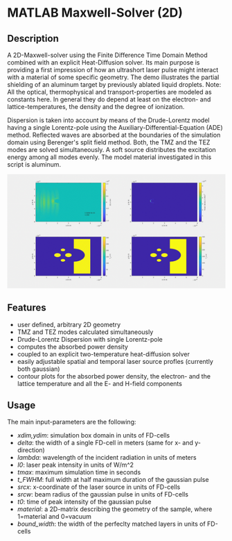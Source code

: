 # MATLAB Maxwell-Solver (2D)

## Description
A 2D-Maxwell-solver using the Finite Difference Time Domain Method combined with an explicit Heat-Diffusion solver.
Its main purpose is providing a first impression of how an ultrashort laser pulse might interact with a material of some specific geometry.
The demo illustrates the partial shielding of an aluminum target by previously ablated liquid droplets.
Note: All the optical, thermophysical and transport-properties are modeled as constants here.
In general they do depend at least on the electron- and lattice-temperatures, the density and the degree of ionization.

Dispersion is taken into account by means of the Drude-Lorentz model having a single Lorentz-pole using the Auxiliary-Differential-Equation (ADE) method.
Reflected waves are absorbed at the boundaries of the simulation domain using Berenger's split field method.
Both, the TMZ and the TEZ modes are solved simultaneously.
A soft source distributes the excitation energy among all modes evenly.
The model material investigated in this script is aluminum.

![demo](<fdtd.gif>)

## Features
- user defined, arbitrary 2D geometry
- TMZ and TEZ modes calculated simultaneously
- Drude-Lorentz Dispersion with single Lorentz-pole
- computes the absorbed power density
- coupled to an explicit two-temperature heat-diffusion solver
- easily adjustable spatial and temporal laser source profles (currently both gaussian)
- contour plots for the absorbed power density, the electron- and the lattice temperature and all the E- and H-field components

## Usage

The main input-parameters are the following:
- *xdim,ydim*: simulation box domain in units of FD-cells
- *delta*: the width of a single FD-cell in meters (same for x- and y-direction)
- *lambda*: wavelength of the incident radiation in units of meters
- *I0*: laser peak intensity in units of W/m^2
- *tmax*: maximum simulation time in seconds
- *t_FWHM*: full width at half maximum duration of the gaussian pulse
- *srcx*: x-coordinate of the laser source in units of FD-cells
- *srcw*: beam radius of the gaussian pulse in units of FD-cells
- *t0*: time of peak intensity of the gaussian pulse
- *material*: a 2D-matrix describing the geometry of the sample, where 1=material and 0=vacuum
- *bound_width*: the width of the perfeclty matched layers in units of FD-cells
